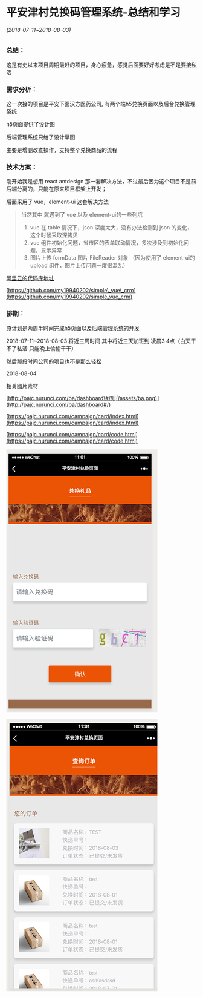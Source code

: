 # 平安津村兑换码管理系统-总结和学习

###### \(2018-07-11~2018-08-03\)

### 总结：

这是有史以来项目周期最赶的项目，身心疲惫，感觉后面要好好考虑是不是要接私活

### 需求分析：

这一次接的项目是平安下面汉方医药公司, 有两个端h5兑换页面以及后台兑换管理系统

h5页面提供了设计图

后端管理系统只给了设计草图

主要是增删改查操作，支持整个兑换商品的流程

### 技术方案：

刚开始我是想用 react antdesign 那一套解决方法，不过最后因为这个项目不是前后端分离的，只能在原来项目框架上开发；

后面采用了 vue，element-ui 这套解决方法

> 当然其中 就遇到了 vue 以及 element-ui的一些列坑
>
> 1. vue 在 table 情况下，json 深度太大，没有办法检测到 json 的变化，这个时候采取深拷贝
> 2. vue 组件初始化问题，省市区的表单联动情况，多次涉及到初始化问题，显示异常
> 3. 图片上传 formData 图片 FileReader 对象 （因为使用了 element-ui的upload 组件，图片上传问题一度很混乱）

[阿里云的代码库地址](https://code.aliyun.com/pajc-members/nurun-projects-pajc-website?spm=a2111a.8458726.0.0.6c6c7a7f5TDBK0)

[https://github.com/my19940202/simple\_vue\_crm](https://github.com/my19940202/simple_vue_crm)

### 

### 排期：

原计划是两周半时间完成h5页面以及后端管理系统的开发

2018-07-11~2018-08-03 将近三周时间 其中将近三天加班到 凌晨3 4点（白天干不了私活 只能晚上偷偷干干）

然后那段时间公司的项目也不是那么轻松

2018-08-04

相关图片素材

[http://pajc.nurunci.com/ba/dashboard\#/![](/assets/ba.png)](http://pajc.nurunci.com/ba/dashboard#/)

[https://pajc.nurunci.com/campaign/card/index.html](https://pajc.nurunci.com/campaign/card/index.html)

[https://pajc.nurunci.com/campaign/card/code.html](https://pajc.nurunci.com/campaign/card/code.html)

![](/assets/h5_code.png)

![](/assets/lis.png)

